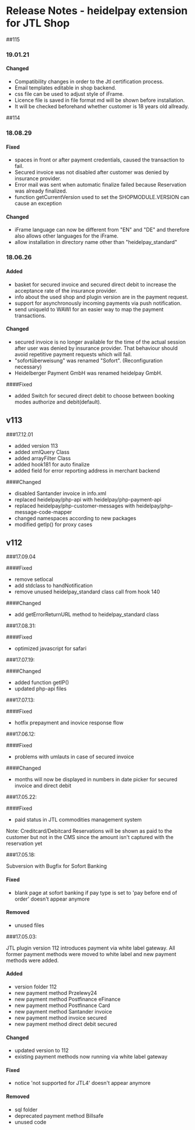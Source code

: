 # Release Notes - heidelpay extension for JTL Shop

##115
### 19.01.21
#### Changed
- Compatibility changes in order to the Jtl certification process.
- Email templates editable in shop backend.
- css file can be used to adjust style of iFrame.
- Licence file is saved in file format md will be shown before installation.
- It will be checked beforehand whether customer is 18 years old allready.


##114

### 18.08.29
#### Fixed
- spaces in front or after payment credentials, caused the transaction to fail.
- Secured invoice was not disabled after customer was denied by insurance provider.
- Error mail was sent when automatic finalize failed because Reservation was already
finalized.
- function getCurrentVersion used to set the SHOPMODULE.VERSION can
cause an exception

#### Changed
- iFrame language can now be different from "EN" and "DE" and therefore also allows 
other languages for the iFrame.
- allow installation in directory name other than "heidelpay_standard"

### 18.06.26

#### Added
- basket for secured invoice and secured direct debit to increase the acceptance rate of the insurance provider.
- info about the used shop and plugin version are in the payment request.
- support for asynchronously incoming payments via push notification.
- send uniqueId to WAWI for an easier way to map the payment transactions.

#### Changed
- secured invoice is no longer available for the time of the actual session after user was denied by insurance provider.
    That behaviour should avoid repetitive payment requests which will fail.
- "sofortüberweisung" was renamed "Sofort". (Reconfiguration necessary)
- Heidelberger Payment GmbH was renamed heidelpay GmbH.

####Fixed
- added Switch for secured direct debit to choose between booking modes authorize and debit(default).

## v113

###17.12.01

- added version 113
- added xmlQuery Class
- added arrayFilter Class
- added hook181 for auto finalize
- added field for error reporting address in merchant backend

####Changed
- disabled Santander invoice in info.xml
- replaced heidelpay/php-api with heidelpay/php-payment-api 
- replaced heidelpay/php-customer-messages with heidelpay/php-message-code-mapper
- changed namespaces according to new packages 
- modified getIp() for proxy cases

## v112

###17.09.04

####Fixed
- remove setlocal
- add stdclass to handNotification
- remove unused heidelpay_standard class call from hook 140

####Changed
- add getErrorReturnURL method to heidelpay_standard class

###17.08.31:

####Fixed
- optimized javascript for safari


###17.07.19:

####Changed

- added function getIP()
- updated php-api files

###17.07.13:

####Fixed
- hotfix prepayment and inovice response flow

###17.06.12:

####Fixed
- problems with umlauts in case of secured invoice

####Changed
- months will now be displayed in numbers in date picker for secured invoice and direct debit 


###17.05.22:

####Fixed
- paid status in JTL commodities management system 

Note: Creditcard/Debitcard Reservations will be shown as paid to the customer 
but not in the CMS since the amount isn't captured with the reservation yet



###17.05.18:

Subversion with Bugfix for Sofort Banking 
#### Fixed
- blank page at sofort banking if pay type is set to 'pay before end of order' doesn't appear anymore

#### Removed
- unused files 

###17.05.03:

JTL plugin version 112 introduces payment via white label gateway. 
All former payment methods were moved to white label and new payment methods were added.

#### Added
- version folder 112
- new payment method Przelewy24
- new payment method Postfinance eFinance
- new payment method Postfinance Card
- new payment method Santander invoice
- new payment method invoice secured
- new payment method direct debit secured

#### Changed
- updated version to 112
- existing payment methods now running via white label gateway 

#### Fixed
- notice 'not supported for JTL4' doesn't appear anymore 

#### Removed
- sql folder
- deprecated payment method Billsafe
- unused code 